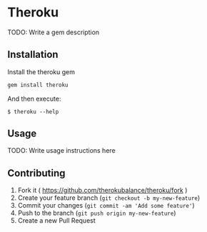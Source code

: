 # Theroku

TODO: Write a gem description

## Installation

Install the theroku gem

```ruby
gem install theroku
```

And then execute:

    $ theroku --help

## Usage

TODO: Write usage instructions here

## Contributing

1. Fork it ( https://github.com/therokubalance/theroku/fork )
2. Create your feature branch (`git checkout -b my-new-feature`)
3. Commit your changes (`git commit -am 'Add some feature'`)
4. Push to the branch (`git push origin my-new-feature`)
5. Create a new Pull Request
